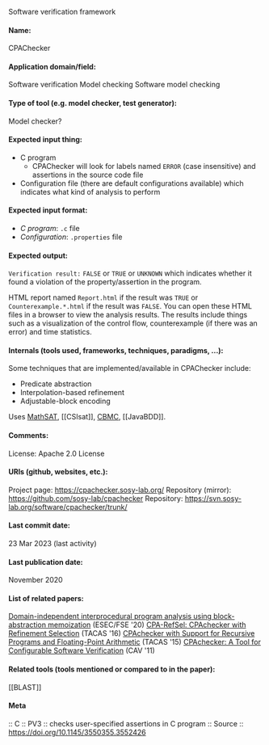 Software verification framework

#### Name:
CPAChecker

#### Application domain/field:
Software verification
Model checking
Software model checking

#### Type of tool (e.g. model checker, test generator):
Model checker?

#### Expected input thing:
- C program
	- CPAChecker will look for labels named `ERROR` (case insensitive) and assertions in the source code file
- Configuration file (there are default configurations available) which indicates what kind of analysis to perform

#### Expected input format:
- *C program*: `.c` file
- *Configuration*: `.properties` file

#### Expected output:
`Verification result:` `FALSE` or `TRUE` or `UNKNOWN` which indicates whether it found a violation of the property/assertion in the program.

HTML report named `Report.html` if the result was `TRUE` or `Counterexample.*.html` if the result was `FALSE`.  You can open these HTML files in a browser to view the analysis results.
The results include things such as a visualization of the control flow, counterexample (if there was an error) and time statistics.

#### Internals (tools used, frameworks, techniques, paradigms, ...):
Some techniques that are implemented/available in CPAChecker include:
- Predicate abstraction
- Interpolation-based refinement
- Adjustable-block encoding

Uses [MathSAT](../Solvers/SMT/MathSAT.md), [[CSIsat]], [CBMC](CBMC.md), [[JavaBDD]].

#### Comments:
License: Apache 2.0 License

#### URIs (github, websites, etc.):
Project page: https://cpachecker.sosy-lab.org/
Repository (mirror): https://github.com/sosy-lab/cpachecker
Repository: https://svn.sosy-lab.org/software/cpachecker/trunk/

#### Last commit date:
23 Mar 2023 (last activity)

#### Last publication date:
November 2020

#### List of related papers:
[Domain-independent interprocedural program analysis using block-abstraction memoization](https://doi.org/10.1145/3368089.3409718) (ESEC/FSE '20)
[CPA-RefSel: CPAchecker with Refinement Selection](https://doi.org/10.1007/978-3-662-49674-9_59) (TACAS '16)
[CPAchecker with Support for Recursive Programs and Floating-Point Arithmetic](https://doi.org/10.1007/978-3-662-46681-0_34) (TACAS '15)
[CPAchecker: A Tool for Configurable Software Verification](https://doi.org/10.1007/978-3-642-22110-1_16) (CAV '11)

#### Related tools (tools mentioned or compared to in the paper):
[[BLAST]]

#### Meta
:: C
:: PV3 :: checks user-specified assertions in C program
:: Source :: https://doi.org/10.1145/3550355.3552426

